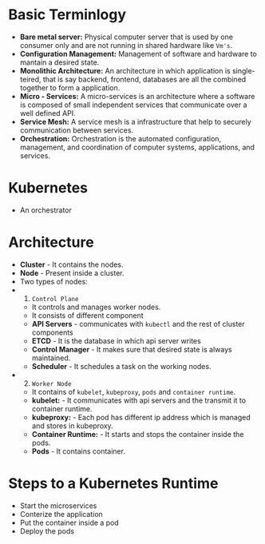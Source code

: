 # Basic Terminlogy
- **Bare metal server:** Physical computer server that is used by one consumer only and are not running in shared hardware like `Vm's`.
- **Configuration Management:** Management of software and hardware to mantain a desired state.
- **Monolithic Architecture:** An architecture in which application is single-teired, that is say backend, frontend, databases are all the combined together to form a application.
- **Micro - Services:** A micro-services is an architecture where a software is composed of small independent services that communicate over a well defined API.
- **Service Mesh:** A service mesh is a infrastructure that help to securely communication between services.
- **Orchestration:** Orchestration is the automated configuration, management, and coordination of computer systems, applications, and services.

# Kubernetes 
- An orchestrator

# Architecture

- **Cluster** - It contains the nodes.
- **Node** - Present inside a cluster.
- Two types of nodes: 
- 1. `Control Plane`
  - It controls and manages worker nodes.
  - It consists of different component 
  - **API Servers** - communicates with `kubectl` and the rest of cluster components
  - **ETCD** - It is the database in which api server writes
  - **Control Manager** - It makes sure that desired state is always maintained.
  - **Scheduler** - It schedules a task on the working nodes.
- 2. `Worker Node`
  - It contains of `kubelet`, `kubeproxy`, `pods` and `container runtime`.
  - **kubelet:** - It communicates with api servers and the transmit it to container runtime.
  - **kubeproxy:** - Each pod has different ip address which is managed and stores in kubeproxy.
  - **Container Runtime:** - It starts and stops the container inside the pods.
  - **Pods** - It contains container.

# Steps to a Kubernetes Runtime
- Start the microservices
- Conterize the application
- Put the container inside a pod
- Deploy the pods 
